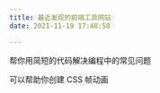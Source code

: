 ```yaml
---
title: 最近发现的前端工具网站
date: 2021-11-19 17:48:58

---
```


[Shortcode]: https://shortcode.dev/javascript-cheatsheet#javascript-cheatsheet

 帮你用简短的代码解决编程中的常见问题

[keyframes]: https://keyframes.app/animate/

可以帮助你创建 CSS 帧动画